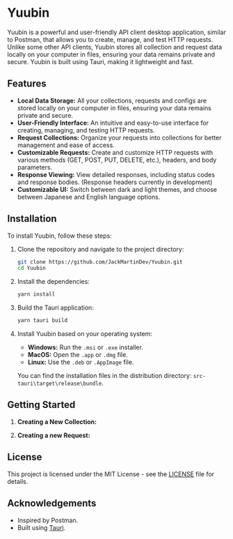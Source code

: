 # Yuubin

Yuubin is a powerful and user-friendly API client desktop application, similar to Postman, that allows you to create, manage, and test HTTP requests. Unlike some other API clients, Yuubin stores all collection and request data locally on your computer in files, ensuring your data remains private and secure. Yuubin is built using Tauri, making it lightweight and fast.

## Features

- **Local Data Storage:** All your collections, requests and configs are stored locally on your computer in files, ensuring your data remains private and secure.
- **User-Friendly Interface:** An intuitive and easy-to-use interface for creating, managing, and testing HTTP requests.
- **Request Collections:** Organize your requests into collections for better management and ease of access.
- **Customizable Requests:** Create and customize HTTP requests with various methods (GET, POST, PUT, DELETE, etc.), headers, and body parameters.
- **Response Viewing:** View detailed responses, including status codes and response bodies. (Response headers currently in development)
- **Customizable UI:** Switch between dark and light themes, and choose between Japanese and English language options.

## Installation

To install Yuubin, follow these steps:

1. Clone the repository and navigate to the project directory:
    ```bash
    git clone https://github.com/JackMartinDev/Yuubin.git
    cd Yuubin
    ```
2. Install the dependencies:
    ```bash
    yarn install
    ```
3. Build the Tauri application:
    ```bash
    yarn tauri build
    ```
4. Install Yuubin based on your operating system:
    - **Windows:** Run the `.msi` or `.exe` installer.
    - **MacOS:** Open the `.app` or `.dmg` file.
    - **Linux:** Use the `.deb` or `.AppImage` file.

   You can find the installation files in the distribution directory: `src-tauri\target\release\bundle`.

## Getting Started

1. **Creating a New Collection:**
   

2. **Creating a new Request:**


## License

This project is licensed under the MIT License - see the [LICENSE](LICENSE) file for details.

## Acknowledgements

- Inspired by Postman.
- Built using [Tauri](https://tauri.app/).
